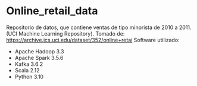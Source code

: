 # Online_retail_data
Repositorio de datos, que contiene ventas de tipo minorista de 2010 a 2011. (UCI Machine Learning Repository). Tomado de: https://archive.ics.uci.edu/dataset/352/online+retai
Software utilizado:
- Apache Hadoop 3.3
- Apache Spark 3.5.6
- Kafka 3.6.2
- Scala 2.12
- Python 3.10

